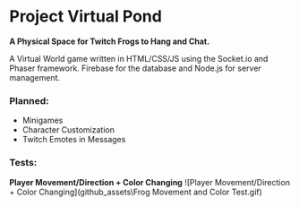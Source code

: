 # Project Virtual Pond

**A Physical Space for Twitch Frogs to Hang and Chat.**

A Virtual World game written in HTML/CSS/JS using the Socket.io and Phaser framework. Firebase for the database and Node.js for server management.

### Planned:
- Minigames
- Character Customization
- Twitch Emotes in Messages

### Tests:

**Player Movement/Direction + Color Changing**
![Player Movement/Direction + Color Changing](github_assets\Frog Movement and Color Test.gif)